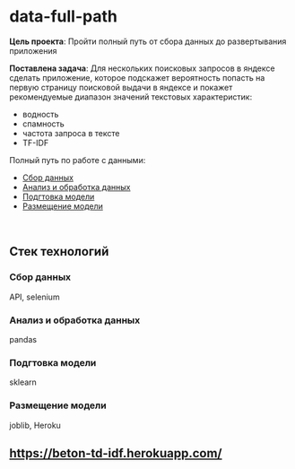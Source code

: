 # data-full-path

**Цель проекта**: Пройти полный путь от сбора данных до развертывания приложения <br>

**Поставлена задача**: Для нескольких поисковых запросов в яндексе сделать приложение, которое подскажет вероятность попасть на первую страницу поисковой выдачи в яндексе и покажет рекомендуемые диапазон значений текстовых характеристик: 
- водность
- спамность
- частота запроса в тексте
- TF-IDF

Полный путь по работе с данными:  
- <a href="/collect">Сбор данных</a>
- <a href="/analysis">Анализ и обработка данных</a>
- <a href="/prepareToDeploy">Подгтовка модели</a>
- <a href="/app">Размещение модели</a>
<br>

## Стек технологий

### Сбор данных
API, selenium

### Анализ и обработка данных
pandas

### Подгтовка модели
sklearn

### Размещение модели
joblib, Heroku

## https://beton-td-idf.herokuapp.com/
